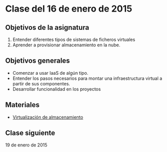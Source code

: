 # Clase del 16 de enero de 2015


## Objetivos de la asignatura

1. Entender diferentes tipos de sistemas de ficheros virtuales
2. Aprender a provisionar almacenamiento en la nube.


## Objetivos generales

* Comenzar a usar IaaS de algún tipo.
* Entender los pasos necesarios para montar una infraestructura virtual a partir de sus componentes.
* Desarrollar funcionalidad en los proyectos


## Materiales

* [Virtualización de almacenamiento](http://jj.github.io/CC/documentos/temas/Almacenamiento#almacenamiento-de-objetos)


## Clase siguiente

19 de enero de 2015
